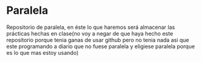 # Paralela
Repositorio de paralela, en éste lo que haremos será almacenar las prácticas hechas en clase(no voy a negar de que haya hecho este repositorio porque tenia ganas de usar github pero no tenia nada asi que este programando a diario que no fuese paralela y eligiese paralela porque es lo que mas estoy usando)

